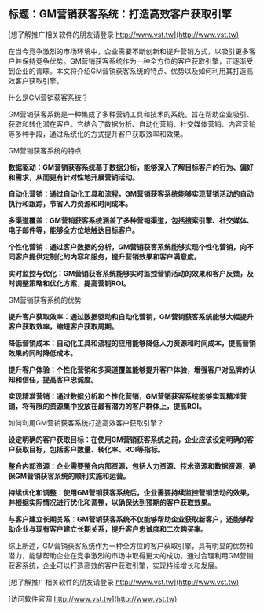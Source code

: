 ## **标题：GM营销获客系统：打造高效客户获取引擎**

[想了解推广相关软件的朋友请登录 http://www.vst.tw](http://www.vst.tw)

在当今竞争激烈的市场环境中，企业需要不断创新和提升营销方式，以吸引更多客户并保持竞争优势。GM营销获客系统作为一种全方位的客户获取引擎，正逐渐受到企业的青睐。本文将介绍GM营销获客系统的特点、优势以及如何利用其打造高效客户获取引擎。

什么是GM营销获客系统？

GM营销获客系统是一种集成了多种营销工具和技术的系统，旨在帮助企业吸引、获取和转化潜在客户。它结合了数据分析、自动化营销、社交媒体营销、内容营销等多种手段，通过系统化的方式提升客户获取效率和效果。

GM营销获客系统的特点

**数据驱动：GM营销获客系统基于数据分析，能够深入了解目标客户的行为、偏好和需求，从而更有针对性地开展营销活动。**

**自动化营销：通过自动化工具和流程，GM营销获客系统能够实现营销活动的自动执行和跟踪，节省人力资源和时间成本。**

**多渠道覆盖：GM营销获客系统涵盖了多种营销渠道，包括搜索引擎、社交媒体、电子邮件等，能够全方位地触达目标客户。**

**个性化营销：通过客户数据的分析，GM营销获客系统能够实现个性化营销，向不同客户提供定制化的内容和服务，提升营销效果和客户满意度。**

**实时监控与优化：GM营销获客系统能够实时监控营销活动的效果和客户反馈，及时调整策略和优化方案，提高营销ROI。**

GM营销获客系统的优势

**提升客户获取效率：通过数据驱动和自动化营销，GM营销获客系统能够大幅提升客户获取效率，缩短客户获取周期。**

**降低营销成本：自动化工具和流程的应用能够降低人力资源和时间成本，提高营销效果的同时降低成本。**

**提升客户体验：个性化营销和多渠道覆盖能够提升客户体验，增强客户对品牌的认知和信任，提高客户忠诚度。**

**实现精准营销：通过数据分析和个性化营销，GM营销获客系统能够实现精准营销，将有限的资源集中投放在最有潜力的客户群体上，提高ROI。**

如何利用GM营销获客系统打造高效客户获取引擎？

**设定明确的客户获取目标：在使用GM营销获客系统之前，企业应该设定明确的客户获取目标，包括客户数量、转化率、ROI等指标。**

**整合内部资源：企业需要整合内部资源，包括人力资源、技术资源和数据资源，确保GM营销获客系统的顺利实施和运营。**

**持续优化和调整：使用GM营销获客系统后，企业需要持续监控营销活动的效果，并根据实际情况进行优化和调整，以确保达到预期的客户获取效果。**

**与客户建立长期关系：GM营销获客系统不仅能够帮助企业获取新客户，还能够帮助企业与现有客户建立长期关系，提升客户忠诚度和二次购买率。**

综上所述，GM营销获客系统作为一种全方位的客户获取引擎，具有明显的优势和潜力，能够帮助企业在竞争激烈的市场中取得更大的成功。通过合理利用GM营销获客系统，企业可以打造高效的客户获取引擎，实现持续增长和发展。

[想了解推广相关软件的朋友请登录 http://www.vst.tw](http://www.vst.tw)


[访问软件官网 http://www.vst.tw](http://www.vst.tw)
